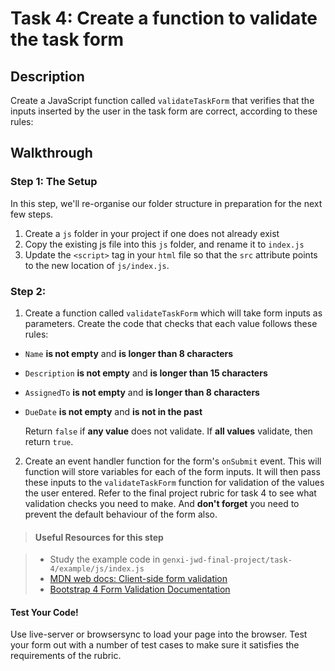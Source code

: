 # Task 4: Create a function to validate the task form

## Description

Create a JavaScript function called `validateTaskForm` that verifies that the inputs inserted by the user in the task form are correct, according to these rules:

## Walkthrough

### Step 1: The Setup

In this step, we'll re-organise our folder structure in preparation for the next few steps.

1. Create a `js` folder in your project if one does not already exist
2. Copy the existing js file into this `js` folder, and rename it to `index.js`
3. Update the `<script>` tag in your `html` file so that the `src` attribute points to the new location of `js/index.js`.

### Step 2:

1. Create a function called `validateTaskForm` which will take form inputs as parameters. Create the code that checks that each value follows these rules:

- `Name` **is not empty** and **is longer than 8 characters**
- `Description` **is not empty** and **is longer than 15 characters**
- `AssignedTo` **is not empty** and **is longer than 8 characters**
- `DueDate` **is not empty** and **is not in the past**

  Return `false` if **any value** does not validate. If **all values** validate, then return `true`.

2. Create an event handler function for the form's `onSubmit` event. This will function will store variables for each of the form inputs. It will then pass these inputs to the `validateTaskForm` function for validation of the values the user entered. Refer to the final project rubric for task 4 to see what validation checks you need to make. And **don't forget** you need to prevent the default behaviour of the form also.

> #### Useful Resources for this step

> - Study the example code in `genxi-jwd-final-project/task-4/example/js/index.js`
> - [MDN web docs: Client-side form validation](https://developer.mozilla.org/en-US/docs/Learn/Forms/Form_validation)
> - [Bootstrap 4 Form Validation Documentation](https://getbootstrap.com/docs/4.0/components/forms/#custom-styles)

#### Test Your Code!

Use live-server or browsersync to load your page into the browser. Test your form out with a number of test cases to make sure it satisfies the requirements of the rubric.
